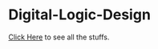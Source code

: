 # Digital-Logic-Design
 [Click Here](https://drive.google.com/drive/folders/1o4n6dU4On9Qd1RTMDONlg6GgkvHZDe3q?usp=sharing) to see all the stuffs.
